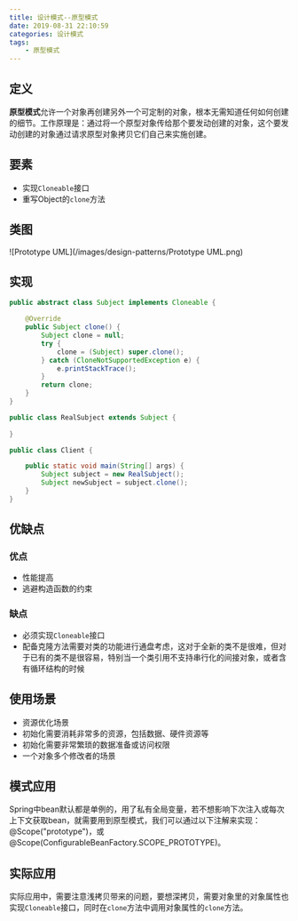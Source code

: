 ```yaml
---
title: 设计模式--原型模式
date: 2019-08-31 22:10:59
categories: 设计模式
tags:
	- 原型模式
---
```

## 定义
**原型模式**允许一个对象再创建另外一个可定制的对象，根本无需知道任何如何创建的细节。工作原理是：通过将一个原型对象传给那个要发动创建的对象，这个要发动创建的对象通过请求原型对象拷贝它们自己来实施创建。

## 要素
* 实现`Cloneable`接口
* 重写Object的`clone`方法

## 类图
![Prototype UML](/images/design-patterns/Prototype UML.png)

## 实现
```java
public abstract class Subject implements Cloneable {

    @Override
    public Subject clone() {
        Subject clone = null;
        try {
            clone = (Subject) super.clone();
        } catch (CloneNotSupportedException e) {
            e.printStackTrace();
        }
        return clone;
    }
}

public class RealSubject extends Subject {
    
}

public class Client {

    public static void main(String[] args) {
        Subject subject = new RealSubject();
        Subject newSubject = subject.clone();
    }
}
```

## 优缺点
### 优点
* 性能提高
* 逃避构造函数的约束

### 缺点
* 必须实现`Cloneable`接口
* 配备克隆方法需要对类的功能进行通盘考虑，这对于全新的类不是很难，但对于已有的类不是很容易，特别当一个类引用不支持串行化的间接对象，或者含有循环结构的时候

## 使用场景
* 资源优化场景
* 初始化需要消耗非常多的资源，包括数据、硬件资源等
* 初始化需要非常繁琐的数据准备或访问权限
* 一个对象多个修改者的场景

## 模式应用
Spring中bean默认都是单例的，用了私有全局变量，若不想影响下次注入或每次上下文获取bean，就需要用到原型模式，我们可以通过以下注解来实现：@Scope("prototype")，或@Scope(ConfigurableBeanFactory.SCOPE_PROTOTYPE)。

## 实际应用
实际应用中，需要注意浅拷贝带来的问题，要想深拷贝，需要对象里的对象属性也实现`Cloneable`接口，同时在`clone`方法中调用对象属性的`clone`方法。
